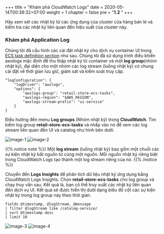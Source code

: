 +++
title = "Khám phá CloudWatch Logs"
date = 2020-05-14T00:38:32+07:00
weight = 1
chapter = false
pre = "<b>1.2 </b>"
+++

Hãy xem xét các nhật ký từ các ứng dụng của cluster cửa hàng bán lẻ và kiểm tra các nhật ký liên quan đến hiệu suất của cluster này.

### Khám phá Application Log

Chúng tôi đã cấu hình các cài đặt nhật ký cho dịch vụ container UI trong [ECS task definition section](https://catalog.workshops.aws/ecs-immersion-day/en-US/30-basic/200-task-definition/) như sau. Chúng tôi đã sử dụng trình điều khiển awslogs mặc định để thu thập nhật ký từ container và một **log group**(nhóm nhật ký), đại diện cho một nhóm các log stream (luồng nhật ký) có chung cài đặt về thời gian lưu giữ, giám sát và kiểm soát truy cập.

```
"logConfiguration": {
    "logDriver": "awslogs",
    "options": {
        "awslogs-group": "retail-store-ecs-tasks",
        "awslogs-region": "$AWS_REGION",
        "awslogs-stream-prefix": "ui-service"
    }
}
```

Điều hướng đến menu **Log groups** (Nhóm nhật ký) trong **CloudWatch**. Tìm kiếm log group **retail-store-ecs-tasks** và nhấp vào nó để xem các log stream liên quan đến UI và catalog như hình bên dưới.

![image-1](/images/2/image-1.png?width=90pc)
![image-2](/images/2/image-2.png?width=90pc)

{{% notice note %}}
Một **log stream** (luồng nhật ký) bao gồm một chuỗi các sự kiện nhật ký bắt nguồn từ cùng một nguồn. Mỗi nguồn nhật ký riêng biệt trong CloudWatch Logs tạo thành một log stream riêng của nó.
{{% /notice %}}

Chuyển đến **Logs Insights** để phân tích dữ liệu nhật ký ứng dụng bằng CloudWatch Logs Insights. Chọn **retail-store-ecs-tasks** cho log group và chạy truy vấn sau. Kết quả là, bạn có thể truy xuất các nhật ký liên quan đến dịch vụ UI. Kết quả sẽ được hiển thị dưới dạng biểu đồ cột các sự kiện nhật ký trong log group này theo thời gian.

```
fields @timestamp, @logStream, @message
| filter @logStream like /catalog-service/
| sort @timestamp desc
| limit 10
```

![image-3](/images/2/image-3.png?width=90pc)
![image-4](/images/2/image-4.png?width=90pc)
